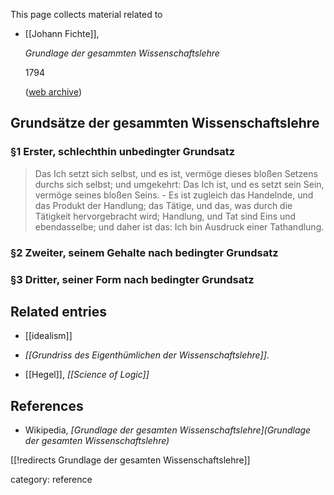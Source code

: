 
This page collects material related to 

* [[Johann Fichte]],

  _Grundlage der gesammten Wissenschaftslehre_

  1794

  ([web archive](https://archive.org/details/grundlagedergesa00fich))

## Grundsätze der gesammten Wissenschaftslehre

### §1 Erster, schlechthin unbedingter Grundsatz

> Das Ich setzt sich selbst, und es ist, vermöge dieses bloßen Setzens durchs sich selbst; und umgekehrt: Das Ich ist, und es setzt sein Sein, vermöge seines bloßen Seins. - Es ist zugleich das Handelnde, und das Produkt der Handlung; das Tätige, und das, was durch die Tätigkeit hervorgebracht wird; Handlung, und Tat sind Eins und ebendasselbe; und daher ist das: Ich bin Ausdruck einer Tathandlung.

### §2 Zweiter, seinem Gehalte nach bedingter Grundsatz


### §3 Dritter, seiner Form nach bedingter Grundsatz


## Related entries


* [[idealism]]

*  _[[Grundriss des Eigenthümlichen der Wissenschaftslehre]]_.


* [[Hegel]], _[[Science of Logic]]_

## References

* Wikipedia, _[Grundlage der gesamten Wissenschaftslehre](Grundlage der gesamten Wissenschaftslehre)_

[[!redirects Grundlage der gesamten Wissenschaftslehre]]

category: reference